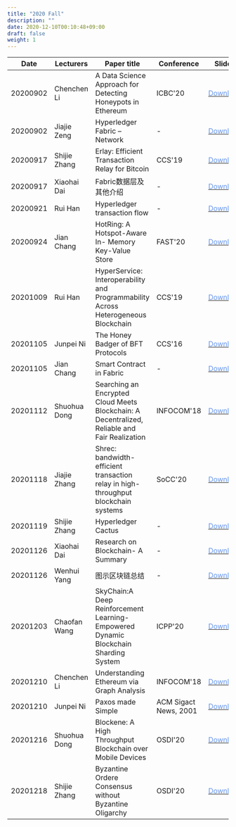 ```yaml
---
title: "2020 Fall"
description: ""
date: 2020-12-10T00:10:48+09:00
draft: false
weight: 1
---
```


| Date     | Lecturers    | Paper title                                                  | Conference            | Slides                                                       |
| -------- | ------------ | ------------------------------------------------------------ | --------------------- | ------------------------------------------------------------ |
| 20200902 | Chenchen Li  | A Data Science Approach for Detecting Honeypots in Ethereum  | ICBC'20               | [<font color=CornflowerBlue>Download</font>](https://gitee.com/junpni/bcts-resource/blob/master/pdf/slide2020/%E3%80%9020200902%E6%99%A8%E6%99%A8-%E3%80%91A%20Data%20Science%20Approach%20for%20Detecting%20Honeypots%20in%20Ethereum.pptx) |
| 20200902 | Jiajie Zeng  | Hyperledger Fabric – Network                                 | -                     | [<font color=CornflowerBlue>Download</font>](https://gitee.com/junpni/bcts-resource/blob/master/pdf/slide2020/%E3%80%9020200902%E5%AE%B6%E6%9D%B0-%E3%80%91Hyperledger%20Fabric%20-%20Network.pptx) |
| 20200917 | Shijie Zhang | Erlay: Efficient Transaction Relay for Bitcoin               | CCS'19                | [<font color=CornflowerBlue>Download</font>](https://gitee.com/junpni/bcts-resource/blob/master/pdf/slide2020/%E3%80%9020200917%E4%B8%96%E6%A1%80-%E3%80%91Paper%20presentation_9.17.pptx) |
| 20200917 | Xiaohai Dai  | Fabric数据层及其他介绍                                       | -                     | [<font color=CornflowerBlue>Download</font>](https://gitee.com/junpni/bcts-resource/blob/master/pdf/slide2020/%E3%80%9020200917%E5%B0%8F%E6%B5%B7-%E3%80%91Fabric%E6%95%B0%E6%8D%AE%E5%B1%82%E5%8F%8A%E5%85%B6%E4%BB%96.pptx) |
| 20200921 | Rui Han      | Hyperledger transaction flow                                 | -                     | [<font color=CornflowerBlue>Download</font>](https://gitee.com/junpni/bcts-resource/blob/master/pdf/slide2020/%E3%80%9020200921%E9%9F%A9%E7%9D%BF-%E3%80%91%5BGroup%20meeting%5D-HanRui-20200921-HyperLedger.pptx) |
| 20200924 | Jian Chang   | HotRing: A Hotspot-Aware In- Memory Key-Value Store          | FAST'20               | [<font color=CornflowerBlue>Download</font>](https://gitee.com/junpni/bcts-resource/blob/master/pdf/slide2020/%E3%80%9020200924%E5%B8%B8%E5%81%A5-%E3%80%91HotRing-%20A%20Hotspot-Aware%20In-Memory%20Key-Value%20Store%20(9.24).pptx) |
| 20201009 | Rui Han      | HyperService: Interoperability and Programmability Across Heterogeneous Blockchain | CCS'19                | [<font color=CornflowerBlue>Download</font>](https://gitee.com/junpni/bcts-resource/blob/master/pdf/slide2020/%E3%80%9020201009%E9%9F%A9%E7%9D%BF-%E3%80%91%5BGroup%20meeting%5D-HanRui-20201009-Hyperservice.pptx) |
| 20201105 | Junpei Ni    | The Honey Badger of BFT Protocols                            | CCS'16                | [<font color=CornflowerBlue>Download</font>](https://gitee.com/junpni/bcts-resource/blob/master/pdf/slide2020/%E3%80%9020201104%E4%BF%8A%E6%B2%9B-%E3%80%91presentation_HoneyBadger%20BFT.pptx) |
| 20201105 | Jian Chang   | Smart Contract in Fabric                                     | -                     | [<font color=CornflowerBlue>Download</font>](https://gitee.com/junpni/bcts-resource/blob/master/pdf/slide2020/%E3%80%9020201105%E5%B8%B8%E5%81%A5-%E3%80%91Smart%20Contract%20in%20Fabric%20(11.5).pptx) |
| 20201112 | Shuohua Dong | Searching an Encrypted Cloud Meets Blockchain: A Decentralized, Reliable and Fair Realization | INFOCOM'18            | [<font color=CornflowerBlue>Download</font>](https://gitee.com/junpni/bcts-resource/blob/master/pdf/slide2020/%E3%80%9020201112%E7%A1%95%E5%8D%8E-%E3%80%91%5BGroup%20meeting%5D-Dongshuohua-20201112-Searching%20an%20Encrypted%20Cloud%20Meets%20Blockchain.pptx) |
| 20201118 | Jiajie Zhang | Shrec: bandwidth-efficient transaction relay in high-throughput blockchain systems | SoCC'20               | [<font color=CornflowerBlue>Download</font>](https://gitee.com/junpni/bcts-resource/blob/master/pdf/slide2020/%E3%80%9020201118%E5%AE%B6%E6%9D%B0-%E3%80%91%5BSoCC'20%5DShrec_bandwidth-efficient%20transaction%20relay%20in%20high-throughput%20blockchain%20systems-Jiajie.pptx) |
| 20201119 | Shijie Zhang | Hyperledger Cactus                                           | -                     | [<font color=CornflowerBlue>Download</font>](https://gitee.com/junpni/bcts-resource/blob/master/pdf/slide2020/%E3%80%9020201119%E4%B8%96%E6%A1%80-%E3%80%91Hyperledger%20Cactus%E4%BB%8B%E7%BB%8D%EF%BC%8811.19%EF%BC%89.pptx) |
| 20201126 | Xiaohai Dai  | Research on Blockchain- A Summary                            | -                     | [<font color=CornflowerBlue>Download</font>](https://gitee.com/junpni/bcts-resource/blob/master/pdf/slide2020/%E3%80%9020201126%E5%B0%8F%E6%B5%B7-%E3%80%91Research%20on%20Blockchain-%20A%20Summary.pptx) |
| 20201126 | Wenhui Yang  | 图示区块链总结                                               | -                     | [<font color=CornflowerBlue>Download</font>](https://gitee.com/junpni/bcts-resource/blob/master/pdf/slide2020/%E3%80%9020201127%E6%96%87%E8%BE%89-%E3%80%91%E5%9B%BE%E5%BC%8F%E5%8C%BA%E5%9D%97%E9%93%BE%E6%80%BB%E7%BB%93.pptx) |
| 20201203 | Chaofan Wang | SkyChain:A Deep Reinforcement  Learning-Empowered Dynamic Blockchain Sharding System | ICPP'20               | [<font color=CornflowerBlue>Download</font>](https://gitee.com/junpni/bcts-resource/blob/master/pdf/slide2020/%E3%80%9020201203%E8%B6%85%E5%87%A1-%E3%80%91%5BSkyChain%5D-Chaofan-20201203.pptx) |
| 20201210 | Chenchen Li  | Understanding Ethereum via Graph Analysis                    | INFOCOM'18            | [<font color=CornflowerBlue>Download</font>](https://gitee.com/junpni/bcts-resource/blob/master/pdf/slide2020/%E3%80%9020201210%E6%99%A8%E6%99%A8-%E3%80%91Understanding%20Ethereum%20via%20Graph%20Analysis.pptx) |
| 20201210 | Junpei Ni    | Paxos made Simple                                            | ACM Sigact News, 2001 | [<font color=CornflowerBlue>Download</font>](https://gitee.com/junpni/bcts-resource/blob/master/pdf/slide2020/%E3%80%9020201210%E4%BF%8A%E6%B2%9B-%E3%80%91paxos%20made%20simple_presentation.pptx) |
| 20201216 | Shuohua Dong | Blockene: A High Throughput Blockchain over Mobile Devices   | OSDI'20               | [<font color=CornflowerBlue>Download</font>](https://gitee.com/junpni/bcts-resource/blob/master/pdf/slide2020/%E3%80%9020201216%E7%A1%95%E5%8D%8E-%E3%80%91%5BSlides%5D%20Blockene_Dong%20Shuohua_2020.12.16.pptx) |
| 20201218 | Shijie Zhang | Byzantine Ordere Consensus without Byzantine Oligarchy       | OSDI'20               | [<font color=CornflowerBlue>Download</font>](https://gitee.com/junpni/bcts-resource/blob/master/pdf/slide2020/%E3%80%9020201218%E4%B8%96%E6%A1%80-%E3%80%91%5BSlides%5D%20Byzantine%20Ordered%20Consensus%20without%20Byzantine%20Oligarchy.pptx) |

